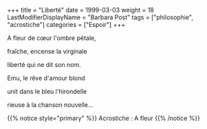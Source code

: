 +++
title = "Liberté"
date = 1999-03-03
weight = 18
LastModifierDisplayName = "Barbara Post"
tags = ["philosophie", "acrostiche"]
categories = ["Espoir"]
+++

A fleur de cœur l'ombre pétale,

fraîche, encense la virginale

liberté qui ne dit son nom.

Emu, le rêve d'amour blond

unit dans le bleu l'hirondelle

rieuse à la chanson nouvelle...

{{% notice style="primary" %}}
Acrostiche : A fleur
{{% /notice %}}

